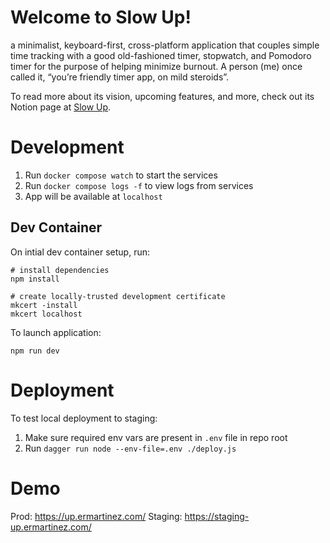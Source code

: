 # Welcome to Slow Up!

a minimalist, keyboard-first, cross-platform application that couples simple time tracking with a good old-fashioned timer, stopwatch, and Pomodoro timer for the purpose of helping minimize burnout. A person (me) once called it, “you’re friendly timer app, on mild steroids”.

To read more about its vision, upcoming features, and more, check out its Notion page at [Slow Up](https://handsome-femur-998.notion.site/Slow-Up-d2425bb47fc1408e90e4ab928590f0bb?pvs=4).

# Development

1. Run `docker compose watch` to start the services
2. Run `docker compose logs -f` to view logs from services
3. App will be available at `localhost`

## Dev Container

On intial dev container setup, run:

```shell
# install dependencies
npm install

# create locally-trusted development certificate
mkcert -install
mkcert localhost
```

To launch application: 

```shell
npm run dev
```

# Deployment

To test local deployment to staging:

1. Make sure required env vars are present in `.env` file in repo root
2. Run `dagger run node --env-file=.env ./deploy.js`

# Demo

Prod: https://up.ermartinez.com/
Staging: https://staging-up.ermartinez.com/
